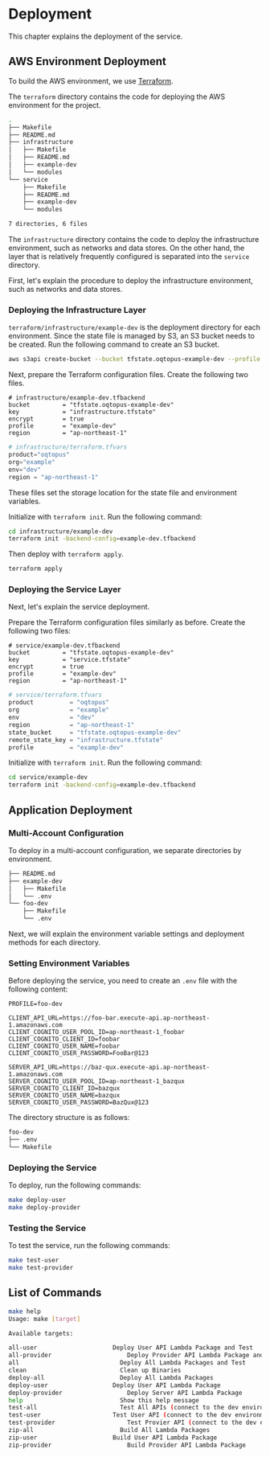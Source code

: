 # Deployment

This chapter explains the deployment of the service.

## AWS Environment Deployment

To build the AWS environment, we use [Terraform](https://www.terraform.io/).

The `terraform` directory contains the code for deploying the AWS environment for the project.

```bash
.
├── Makefile
├── README.md
├── infrastructure
│   ├── Makefile
│   ├── README.md
│   ├── example-dev
│   └── modules
└── service
    ├── Makefile
    ├── README.md
    ├── example-dev
    └── modules

7 directories, 6 files
```

The `infrastructure` directory contains the code to deploy the infrastructure environment, such as networks and data stores. On the other hand, the layer that is relatively frequently configured is separated into the `service` directory.

First, let's explain the procedure to deploy the infrastructure environment, such as networks and data stores.

### Deploying the Infrastructure Layer

`terraform/infrastructure/example-dev` is the deployment directory for each environment. Since the state file is managed by S3, an S3 bucket needs to be created. Run the following command to create an S3 bucket.

```bash
aws s3api create-bucket --bucket tfstate.oqtopus-example-dev --profile example-dev --region ap-northeast-1 --create-bucket-configuration LocationConstraint=ap-northeast-1
```

Next, prepare the Terraform configuration files. Create the following two files.

```hcl:infrastructure/example-dev/example-dev.tfbackend
# infrastructure/example-dev.tfbackend
bucket         = "tfstate.oqtopus-example-dev"
key            = "infrastructure.tfstate"
encrypt        = true
profile        = "example-dev"
region         = "ap-northeast-1"
```

```hcl:infrastructure/example-dev/terraform.tfvars
# infrastructure/terraform.tfvars
product="oqtopus"
org="example"
env="dev"
region = "ap-northeast-1"
```

These files set the storage location for the state file and environment variables.

Initialize with `terraform init`. Run the following command:

```bash
cd infrastructure/example-dev
terraform init -backend-config=example-dev.tfbackend
```

Then deploy with `terraform apply`.

```bash
terraform apply
```

### Deploying the Service Layer

Next, let's explain the service deployment.

Prepare the Terraform configuration files similarly as before. Create the following two files:

```hcl:service/example-dev/example-dev.tfbackend
# service/example-dev.tfbackend
bucket         = "tfstate.oqtopus-example-dev"
key            = "service.tfstate"
encrypt        = true
profile        = "example-dev"
region         = "ap-northeast-1"
```

```hcl:service/example-dev/terraform.tfvars
# service/terraform.tfvars
product          = "oqtopus"
org              = "example"
env              = "dev"
region           = "ap-northeast-1"
state_bucket     = "tfstate.oqtopus-example-dev"
remote_state_key = "infrastructure.tfstate"
profile          = "example-dev"
```

Initialize with `terraform init`. Run the following command:

```bash
cd service/example-dev
terraform init -backend-config=example-dev.tfbackend
```

## Application Deployment

### Multi-Account Configuration

To deploy in a multi-account configuration, we separate directories by environment.

```bash
├── README.md
├── example-dev
│   ├── Makefile
│   └── .env
└── foo-dev
    ├── Makefile
    └── .env
```

Next, we will explain the environment variable settings and deployment methods for each directory.

### Setting Environment Variables

Before deploying the service, you need to create an `.env` file with the following content:

```.env
PROFILE=foo-dev

CLIENT_API_URL=https://foo-bar.execute-api.ap-northeast-1.amazonaws.com
CLIENT_COGNITO_USER_POOL_ID=ap-northeast-1_foobar
CLIENT_COGNITO_CLIENT_ID=foobar
CLIENT_COGNITO_USER_NAME=foobar
CLIENT_COGNITO_USER_PASSWORD=FooBar@123

SERVER_API_URL=https://baz-qux.execute-api.ap-northeast-1.amazonaws.com
SERVER_COGNITO_USER_POOL_ID=ap-northeast-1_bazqux
SERVER_COGNITO_CLIENT_ID=bazqux
SERVER_COGNITO_USER_NAME=bazqux
SERVER_COGNITO_USER_PASSWORD=BazQux@123
```

The directory structure is as follows:

```bash
foo-dev
├── .env
└── Makefile
```

### Deploying the Service

To deploy, run the following commands:

```bash
make deploy-user
make deploy-provider
```

### Testing the Service

To test the service, run the following commands:

```bash
make test-user
make test-provider
```

## List of Commands

```bash
make help
Usage: make [target]

Available targets:

all-user                     Deploy User API Lambda Package and Test
all-provider                     Deploy Provider API Lambda Package and Test
all                            Deploy All Lambda Packages and Test
clean                          Clean up Binaries
deploy-all                     Deploy All Lambda Packages
deploy-user                  Deploy User API Lambda Package
deploy-provider                  Deploy Server API Lambda Package
help                           Show this help message
test-all                       Test All APIs (connect to the dev environment)
test-user                    Test User API (connect to the dev environment)
test-provider                    Test Provier API (connect to the dev environment)
zip-all                        Build All Lambda Packages
zip-user                     Build User API Lambda Package
zip-provider                     Build Provider API Lambda Package
```
